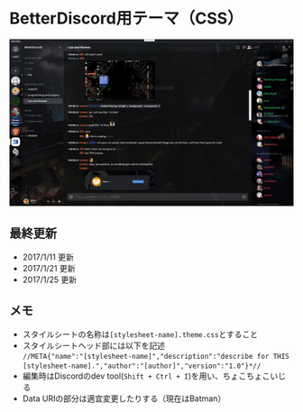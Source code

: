 # BetterDiscord用テーマ（CSS）
![さんぷる](sample.jpg)
## 最終更新
- 2017/1/11 更新
- 2017/1/21 更新
- 2017/1/25 更新
## メモ
- スタイルシートの名称は`[stylesheet-name].theme.css`とすること
- スタイルシートヘッド部には以下を記述  
```//META{"name":"[stylesheet-name]","description":"describe for THIS [stylesheet-name].","author":"[author]","version":"1.0"}*//```
- 編集時はDiscordのdev tool(`Shift + Ctrl + I`)を用い、ちょこちょこいじる
- Data URIの部分は適宜変更したりする（現在はBatman）